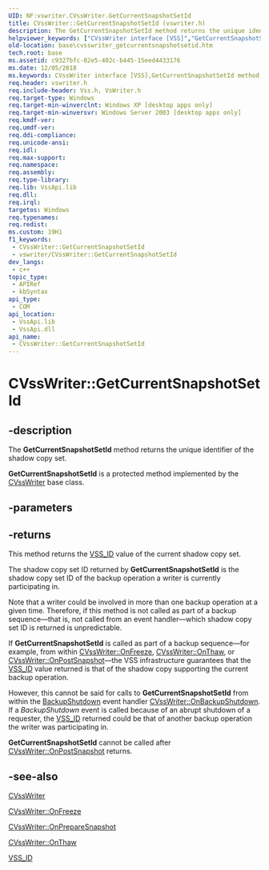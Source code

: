 ```yaml
---
UID: NF:vswriter.CVssWriter.GetCurrentSnapshotSetId
title: CVssWriter::GetCurrentSnapshotSetId (vswriter.h)
description: The GetCurrentSnapshotSetId method returns the unique identifier of the shadow copy set.
helpviewer_keywords: ["CVssWriter interface [VSS]","GetCurrentSnapshotSetId method","CVssWriter.GetCurrentSnapshotSetId","CVssWriter::GetCurrentSnapshotSetId","GetCurrentSnapshotSetId","GetCurrentSnapshotSetId method [VSS]","GetCurrentSnapshotSetId method [VSS]","CVssWriter interface","_win32_cvsswriter_getcurrentsnapshotsetid","base.cvsswriter_getcurrentsnapshotsetid","vswriter/CVssWriter::GetCurrentSnapshotSetId"]
old-location: base\cvsswriter_getcurrentsnapshotsetid.htm
tech.root: base
ms.assetid: c9327bfc-02e5-402c-b445-15eed4433176
ms.date: 12/05/2018
ms.keywords: CVssWriter interface [VSS],GetCurrentSnapshotSetId method, CVssWriter.GetCurrentSnapshotSetId, CVssWriter::GetCurrentSnapshotSetId, GetCurrentSnapshotSetId, GetCurrentSnapshotSetId method [VSS], GetCurrentSnapshotSetId method [VSS],CVssWriter interface, _win32_cvsswriter_getcurrentsnapshotsetid, base.cvsswriter_getcurrentsnapshotsetid, vswriter/CVssWriter::GetCurrentSnapshotSetId
req.header: vswriter.h
req.include-header: Vss.h, VsWriter.h
req.target-type: Windows
req.target-min-winverclnt: Windows XP [desktop apps only]
req.target-min-winversvr: Windows Server 2003 [desktop apps only]
req.kmdf-ver: 
req.umdf-ver: 
req.ddi-compliance: 
req.unicode-ansi: 
req.idl: 
req.max-support: 
req.namespace: 
req.assembly: 
req.type-library: 
req.lib: VssApi.lib
req.dll: 
req.irql: 
targetos: Windows
req.typenames: 
req.redist: 
ms.custom: 19H1
f1_keywords:
 - CVssWriter::GetCurrentSnapshotSetId
 - vswriter/CVssWriter::GetCurrentSnapshotSetId
dev_langs:
 - c++
topic_type:
 - APIRef
 - kbSyntax
api_type:
 - COM
api_location:
 - VssApi.lib
 - VssApi.dll
api_name:
 - CVssWriter::GetCurrentSnapshotSetId
---
```


# CVssWriter::GetCurrentSnapshotSetId


## -description

The 
<b>GetCurrentSnapshotSetId</b> method returns the unique identifier of the shadow copy set.

<b>GetCurrentSnapshotSetId</b> is a protected method implemented by the 
<a href="/windows/desktop/api/vswriter/nl-vswriter-cvsswriter">CVssWriter</a> base class.

## -parameters

## -returns

This method returns the 
<a href="/windows/desktop/VSS/volume-shadow-copy-api-data-types">VSS_ID</a> value of the current shadow copy set.

The shadow copy set ID returned by <b>GetCurrentSnapshotSetId</b> is the shadow copy set ID of the backup operation a writer is currently participating in.

Note that a writer could be involved in more than one backup operation at a given time. Therefore, if this method is not called as part of a backup sequence—that is, not called from an event handler—which shadow copy set ID is returned is unpredictable.

If <b>GetCurrentSnapshotSetId</b> is called as part of a backup sequence—for example, from within 
<a href="/windows/desktop/api/vswriter/nf-vswriter-cvsswriter-onfreeze">CVssWriter::OnFreeze</a>, <a href="/windows/desktop/api/vswriter/nf-vswriter-cvsswriter-onthaw">CVssWriter::OnThaw</a>, or <a href="/windows/desktop/api/vswriter/nf-vswriter-cvsswriter-onpostsnapshot">CVssWriter::OnPostSnapshot</a>—the VSS infrastructure guarantees that the <a href="/windows/desktop/VSS/volume-shadow-copy-api-data-types">VSS_ID</a> value returned is that of the shadow copy supporting the current backup operation.

However, this cannot be said for calls to <b>GetCurrentSnapshotSetId</b> from within the 
<a href="/windows/desktop/VSS/vssgloss-b">BackupShutdown</a> event handler 
<a href="/windows/desktop/api/vswriter/nf-vswriter-cvsswriter-onbackupshutdown">CVssWriter::OnBackupShutdown</a>. If a <i>BackupShutdown</i> event is called because of an abrupt shutdown of a requester, the <a href="/windows/desktop/VSS/volume-shadow-copy-api-data-types">VSS_ID</a> returned could be that of another backup operation the writer was participating in.

<b>GetCurrentSnapshotSetId</b> cannot be called after <a href="/windows/desktop/api/vswriter/nf-vswriter-cvsswriter-onpostsnapshot">CVssWriter::OnPostSnapshot</a> returns.

## -see-also

<a href="/windows/desktop/api/vswriter/nl-vswriter-cvsswriter">CVssWriter</a>



<a href="/windows/desktop/api/vswriter/nf-vswriter-cvsswriter-onfreeze">CVssWriter::OnFreeze</a>



<a href="/windows/desktop/api/vswriter/nf-vswriter-cvsswriter-onpreparesnapshot">CVssWriter::OnPrepareSnapshot</a>



<a href="/windows/desktop/api/vswriter/nf-vswriter-cvsswriter-onthaw">CVssWriter::OnThaw</a>



<a href="/windows/desktop/VSS/volume-shadow-copy-api-data-types">VSS_ID</a>

